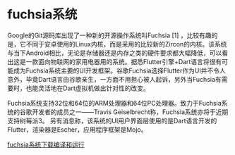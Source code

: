 # fuchsia系统

Google的Git源码库出现了一种新的开源操作系统叫Fuchsia [1]  ，比较有趣的是，它不同于安卓使用的Linux内核，而是采用的比较新的Zircon的内核。该系统与当下Android相比，无论是存储器还是内存之类的硬件要求都大幅降低，可以看出这是一款面向物联网的家用电器用的系统。据悉Flutter引擎+Dart语言将很有可能成为Fuchsia系统主要的UI开发框架。谷歌Fuchsia选择Flutter作为UI并不令人意外，毕竟Dart语言由谷歌亲生，一方面不用担心被人起诉，另外当Fuchsia有需要时，也能灵活地在Dart虚拟机做出针对性的改变。
 
Fuchsia系统支持32位和64位的ARM处理器和64位PC处理器。致力于Fuchsia系统的谷歌开发者的成员之一——Travis Geiselbrecht称，Fuchsia系统亦将于近期支持树莓派3。
另有消息称，该系统的UI用户界面层使用的是Dart语言开发的Flutter，渲染器是Escher，应用程序框架是Mojo。

[fuchsia系统下载编译和运行](https://zhuanlan.zhihu.com/p/140541361)
